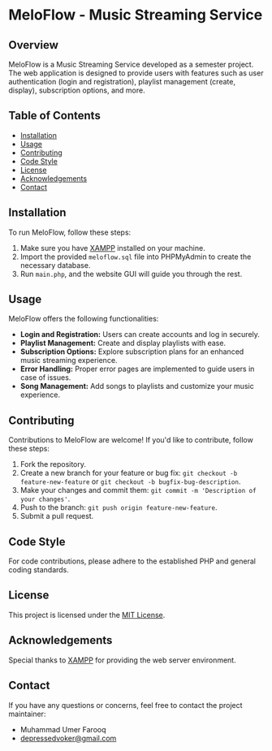 # MeloFlow - Music Streaming Service

## Overview

MeloFlow is a Music Streaming Service developed as a semester project. The web application is designed to provide users with features such as user authentication (login and registration), playlist management (create, display), subscription options, and more.

## Table of Contents

- [Installation](#installation)
- [Usage](#usage)
- [Contributing](#contributing)
- [Code Style](#code-style)
- [License](#license)
- [Acknowledgements](#acknowledgements)
- [Contact](#contact)

## Installation

To run MeloFlow, follow these steps:

1. Make sure you have [XAMPP](https://www.apachefriends.org/index.html) installed on your machine.
2. Import the provided `meloflow.sql` file into PHPMyAdmin to create the necessary database.
3. Run `main.php`, and the website GUI will guide you through the rest.

## Usage

MeloFlow offers the following functionalities:

- **Login and Registration:** Users can create accounts and log in securely.
- **Playlist Management:** Create and display playlists with ease.
- **Subscription Options:** Explore subscription plans for an enhanced music streaming experience.
- **Error Handling:** Proper error pages are implemented to guide users in case of issues.
- **Song Management:** Add songs to playlists and customize your music experience.

## Contributing

Contributions to MeloFlow are welcome! If you'd like to contribute, follow these steps:

1. Fork the repository.
2. Create a new branch for your feature or bug fix: `git checkout -b feature-new-feature` or `git checkout -b bugfix-bug-description`.
3. Make your changes and commit them: `git commit -m 'Description of your changes'`.
4. Push to the branch: `git push origin feature-new-feature`.
5. Submit a pull request.

## Code Style

For code contributions, please adhere to the established PHP and general coding standards.

## License

This project is licensed under the [MIT License](LICENSE).

## Acknowledgements

Special thanks to [XAMPP](https://www.apachefriends.org/index.html) for providing the web server environment.

## Contact

If you have any questions or concerns, feel free to contact the project maintainer:

- Muhammad Umer Farooq
- depressedvoker@gmail.com


